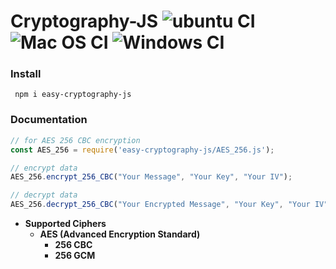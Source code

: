 # Cryptography-JS ![ubuntu CI](https://github.com/DevSamuelV/Easy-Cryptography-js/workflows/ubuntu%20CI/badge.svg) ![Mac OS CI](https://github.com/DevSamuelV/Easy-Cryptography-js/workflows/Mac%20OS%20CI/badge.svg) ![Windows CI](https://github.com/DevSamuelV/Easy-Cryptography-js/workflows/Windows%20CI/badge.svg)

### Install
` npm i easy-cryptography-js`

### Documentation
``` javascript
// for AES 256 CBC encryption
const AES_256 = require('easy-cryptography-js/AES_256.js');

// encrypt data
AES_256.encrypt_256_CBC("Your Message", "Your Key", "Your IV");

// decrypt data
AES_256.decrypt_256_CBC("Your Encrypted Message", "Your Key", "Your IV");

```

- **Supported Ciphers**
    - **AES (Advanced Encryption Standard)**
        - **256 CBC**
        - **256 GCM**